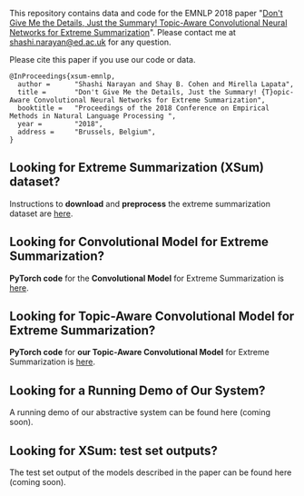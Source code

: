 This repository contains data and code for the EMNLP 2018 paper "[Don't Give Me the Details, Just the Summary! Topic-Aware Convolutional Neural Networks for Extreme Summarization](https://arxiv.org/abs/1808.08745)". Please contact me at shashi.narayan@ed.ac.uk for any question.

Please cite this paper if you use our code or data.
```
@InProceedings{xsum-emnlp,
  author =      "Shashi Narayan and Shay B. Cohen and Mirella Lapata",
  title =       "Don't Give Me the Details, Just the Summary! {T}opic-Aware Convolutional Neural Networks for Extreme Summarization",
  booktitle =   "Proceedings of the 2018 Conference on Empirical Methods in Natural Language Processing ",
  year =        "2018",
  address =     "Brussels, Belgium",
}
```

## Looking for Extreme Summarization (XSum) dataset?

Instructions to **download** and **preprocess** the extreme summarization dataset are [here](https://github.com/shashiongithub/XSum-Dataset).

## Looking for Convolutional Model for Extreme Summarization?

**PyTorch code** for the **Convolutional Model** for Extreme Summarization is [here](https://github.com/shashiongithub/XSum-ConvS2S).

## Looking for Topic-Aware Convolutional Model for Extreme Summarization?

**PyTorch code** for **our Topic-Aware Convolutional Model** for Extreme Summarization is [here](https://github.com/shashiongithub/XSum-Topic-ConvS2S).

## Looking for a Running Demo of Our System?

A running demo of our abstractive system can be found here (coming soon).

## Looking for XSum: test set outputs?

The test set output of the models described in the paper can be found here (coming soon).

